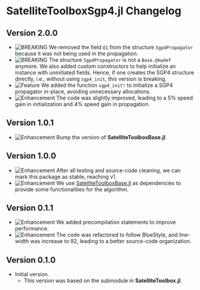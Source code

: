 SatelliteToolboxSgp4.jl Changelog
=================================

Version 2.0.0
-------------

- ![BREAKING][badge-breaking] We removed the field `Ω1` from the structure `Sgp4Propagator`
  because it was not being used in the propagation.
- ![BREAKING][badge-breaking] The structure `Sgp4Propagator` is not a `Base.@kwdef` anymore.
  We also added custom constructors to help initialize an instance with uninitiated fields.
  Hence, if one creates the SGP4 structure directly, i.e., without using `sgp4_init`, this
  version is breaking.
- ![Feature][badge-feature] We added the function `sgp4_init!` to initialize a SGP4
  propagator in-place, avoiding unnecessary allocations.
- ![Enhancement][badge-enhancement] The code was slightly improved, leading to a 5% speed
  gain in initialization and 4% speed gain in propagation.

Version 1.0.1
-------------

- ![Enhancement][badge-enhancement] Bump the version of **SatelliteToolboxBase.jl**.

Version 1.0.0
-------------

- ![Enhancement][badge-enhancement] After all testing and source-code cleaning, we can mark
  this package as stable, reaching v1.
- ![Enhancement][badge-enhancement] We use
  [SatelliteToolboxBase.jl](https://github.com/JuliaSpace/SatelliteToolboxBase.jl) as
  dependencies to provide some functionalities for the algorithm.

Version 0.1.1
-------------

- ![Enhancement][badge-enhancement] We added precompilation statements to improve
  performance.
- ![Enhancement][badge-enhancement] The code was refactored to follow BlueStyle, and
  line-width was increase to 92, leading to a better source-code organization.

Version 0.1.0
-------------

- Initial version.
  - This version was based on the submodule in **SatelliteToolbox.jl**.

[badge-breaking]: https://img.shields.io/badge/BREAKING-red.svg
[badge-deprecation]: https://img.shields.io/badge/Deprecation-orange.svg
[badge-feature]: https://img.shields.io/badge/Feature-green.svg
[badge-enhancement]: https://img.shields.io/badge/Enhancement-blue.svg
[badge-bugfix]: https://img.shields.io/badge/Bugfix-purple.svg
[badge-info]: https://img.shields.io/badge/Info-gray.svg
